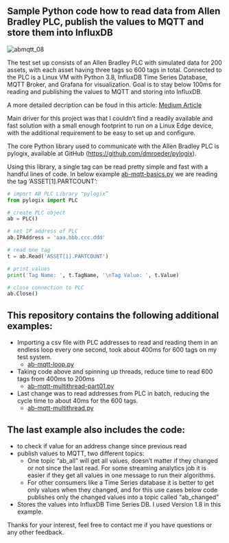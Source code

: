 ## Sample Python code how to read data from Allen Bradley PLC, publish the values to MQTT and store them into InfluxDB

![abmqtt_08](https://user-images.githubusercontent.com/53979638/112776061-a1978080-900c-11eb-9d58-5e8f876dc9ca.png)

The test set up consists of an Allen Bradley PLC with simulated data for 200 assets, with each asset having three tags so 600 tags in total. Connected to the PLC is a Linux VM with Python 3.8, InfluxDB Time Series Database, MQTT Broker, and Grafana for visualization. Goal is to stay below 100ms for reading and publishing the values to MQTT and storing into InfluxDB.

A more detailed decription can be foud in this article: [Medium Article](https://thomas-schwank.medium.com/how-to-read-and-store-600-addresses-from-an-allen-bradley-plc-in-40-milliseconds-using-python-df8eb4da0399)

Main driver for this project was that I couldn’t find a readily available and fast solution with a small enough footprint to run on a Linux Edge device, with the additional requirement to be easy to set up and configure.

The core Python library used to communicate with the Allen Bradley PLC is pylogix, available at GitHub (https://github.com/dmroeder/pylogix). 

Using this library, a single tag can be read pretty simple and fast with a handful lines of code. In below example [ab-mqtt-basics.py](ab-mqtt-basics.py) we are reading the tag ‘ASSET[1].PARTCOUNT’:

```python
# import AB PLC Library "pylogix”
from pylogix import PLC

# create PLC object
ab = PLC()

# set IP address of PLC
ab.IPAddress = 'aaa.bbb.ccc.ddd'

# read one tag
t = ab.Read('ASSET[1].PARTCOUNT')

# print values
print('Tag Name: ', t.TagName, '\nTag Value: ', t.Value)

# close connection to PLC
ab.Close()
```

## This repository contains the following additional examples:

* Importing a csv file with PLC addresses to read and reading them in an endless loop every one second, took about 400ms for 600 tags on my test system.
  * [ab-mqtt-loop.py](ab-mqtt-loop.py) 
* Taking code above and spinning up threads, reduce time to read 600 tags from 400ms to 200ms
  * [ab-mqtt-multithread-part01.py](ab-mqtt-multithread-part01.py) 
* Last change was to read addresses from PLC in batch, reducing the cycle time to about 40ms for the 600 tags.
  * [ab-mqtt-multithread.py](ab-mqtt-multithread.py)

## The last example also includes the code:

* to check if value for an address change since previous read
* publish values to MQTT, two different topics:
  * One topic “ab_all” will get all values, doesn’t matter if they changed or not since the last read. For some streaming analytics job it is easier if they get all values in one message to run their algorithms.
  * For other consumers like a Time Series database it is better to get only values when they changed, and for this use cases below code publishes only the changed values into a topic called “ab_changed”
* Stores the values into InfluxDB Time Series DB. I used Version 1.8 in this example.  

Thanks for your interest, feel free to contact me if you have questions or any other feedback.
